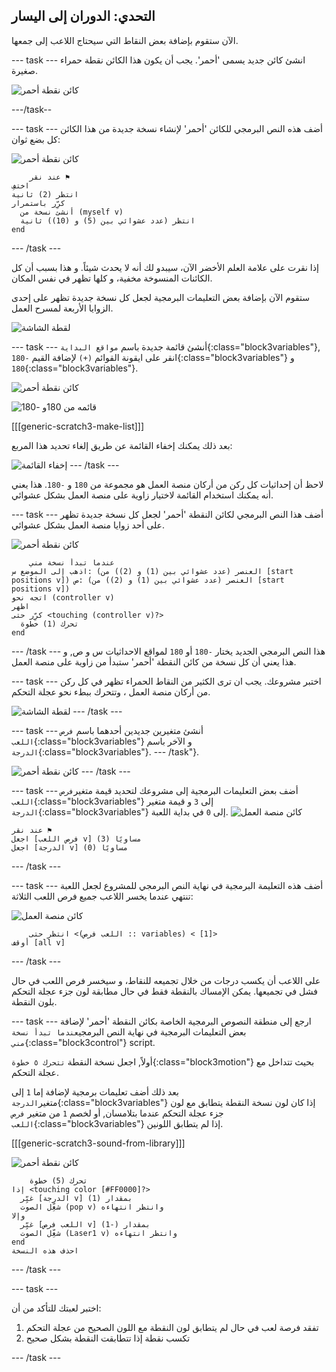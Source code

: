 ## التحدي: الدوران إلى اليسار

الآن ستقوم بإضافة بعض النقاط التي سيحتاج اللاعب إلى جمعها.

\--- task \--- انشئ كائن جديد يسمى 'أحمر'. يجب أن يكون هذا الكائن نقطة حمراء صغيرة.

![كائن نقطة أحمر](images/dots-red.png)

\---/task--

\--- task \--- أضف هذه النص البرمجي للكائن 'أحمر' لإنشاء نسخة جديدة من هذا الكائن كل بضع ثوان:

![كائن نقطة أحمر](images/red-sprite.png)

```blocks3
    عند نقر ⚑
اختفِ
انتظر (2) ثانية
كرِّر باستمرار 
  أنشئ نسخة من (myself v)
  انتظر (عدد عشوائي بين (5) و (10)) ثانية
end
```

\--- /task \---

إذا نقرت على علامة العلم الأخضر الآن، سيبدو لك أنه لا يحدث شيئاً. و هذا بسبب أن كل الكائنات المنسوخة مخفية، و كلها تظهر في نفس المكان.

ستقوم الآن بإضافة بعض التعليمات البرمجية لجعل كل نسخة جديدة تظهر على إحدى الزوايا الأربعة لمسرح العمل.

![لقطة الشاشة](images/dots-start.png)

\--- task \--- أنشئ قائمة جديدة باسم `مواقع البداية`{:class="block3variables"}, انقر على ايقونة القوائم `(+)` لإضافة القيم `-180`{:class="block3variables"} و `180`{:class="block3variables"}.

![كائن نقطة أحمر](images/red-sprite.png)

![قائمه من 180و -180](images/dots-list.png)

[[[generic-scratch3-make-list]]]

بعد ذلك يمكنك إخفاء القائمة عن طريق إلغاء تحديد هذا المربع:

![إخفاء القائمة](images/hide-list.png) \--- /task \---

لاحظ أن إحداثيات كل ركن من أركان منصة العمل هو مجموعة من `180` و `-180`. هذا يعني أنه يمكنك استخدام القائمة لاختيار زاوية على منصة العمل بشكل عشوائي.

\--- task \--- أضف هذا النص البرمجي لكائن النقطة 'أحمر' لجعل كل نسخة جديدة تظهر على أحد زوايا منصة العمل بشكل عشوائي.

![كائن نقطة أحمر](images/red-sprite.png)

```blocks3
    عندما تبدأ نسخة مني
اذهب إلى الموضع س: (العنصر (عدد عشوائي بين (1) و (2)) من [start positions v]) ص: (العنصر (عدد عشوائي بين (1) و (2)) من [start positions v])
اتجه نحو (controller v)
اظهر
كرِّر حتى <touching (controller v)?> 
  تحرك (1) خطوة
end
```

\--- /task \--- هذا النص البرمجي الجديد يختار `-180` أو `180` لمواقع الاحداثيات س و ص, و هذا يعني أن كل نسخة من كائن النقطة 'أحمر' ستبدأ من زاوية على منصة العمل.

\--- task \--- اختبر مشروعك. يجب ان ترى الكثير من النقاط الحمراء تظهر في كل ركن من أركان منصة العمل ، وتتحرك ببطء نحو عجلة التحكم.

![لقطة الشاشة](images/dots-red-test.png) \--- /task \---

\--- task \--- أنشئ متغيرين جديدين أحدهما باسم `فرص اللعب`{:class="block3variables"} و الآخر باسم `الدرجة`{:class="block3variables"}. \--- /task"}.

![كائن نقطة أحمر](images/red-sprite.png) \--- /task \---

\--- task \--- أضف بعض التعليمات البرمجية إلى مشروعك لتحديد قيمة متغير`فرص اللعب`{:class="block3variables"} إلى `3` و قيمة متغير `الدرجة`{:class="block3variables"} إلى `0` في بداية اللعبة. ![كائن منصة العمل](images/stage-sprite.png)

```blocks3
عند نقر ⚑
اجعل [فرص اللعب v] مساويًا (3)
اجعل [الدرجة v] مساويًا (0)
```

\--- /task \---

\--- task \--- أضف هذه التعليمة البرمجية في نهاية النص البرمجي للمشروع لجعل اللعبة تنتهي عندما يخسر اللاعب جميع فرص اللعب الثلاثة:

![كائن منصة العمل](images/stage-sprite.png)

```blocks3
    انتظر حتى <(اللعب فرص :: variables) < [1]>
أوقف [all v]
```

\--- /task \---

على اللاعب أن يكسب درجات من خلال تجميعه للنقاط، و سيخسر فرص اللعب في حال فشل في تجميعها. يمكن الإمساك بالنقطة فقط في حال مطابقة لون جزء عجلة التحكم بلون النقطة.

\--- task \--- ارجع إلى منطقة النصوص البرمجية الخاصة بكائن النقطة 'أحمر' لإضافة بعض التعليمات البرمجية في نهاية النص البرمجي`عندما تبدأ نسخة مني`{:class="block3control"} script.

أولاً, اجعل نسخة النقطة `تتحرك ٥ خطوة`{:class="block3motion"} بحيث تتداخل مع عجلة التحكم.

بعد ذلك أضف تعليمات برمجية لإضافة إما `1` إلى متغير`الدرجة`{:class="block3variables"} إذا كان لون نسخة النقطة يتطابق مع لون جزء عجلة التحكم عندما بتلامسان, أو لخصم `1` من متغير `فرص اللعب`{:class="block3variables"} إذا لم يتطابق اللونين.

[[[generic-scratch3-sound-from-library]]]

![كائن نقطة أحمر](images/red-sprite.png)

```blocks3
    تحرك (5) خطوة
إذا <touching color [#FF0000]?> 
  غيِّر [الدرجة v] بمقدار (1)
  شغِّل الصوت (pop v) وانتظر انتهاءه
وإلا 
  غيِّر [اللعب فرص v] بمقدار (-1)
  شغِّل الصوت (Laser1 v) وانتظر انتهاءه
end
احذف هذه النسخة
```

\--- /task \---

\--- task \---

اختبر لعبتك للتأكد من أن:

1. تفقد فرصة لعب في حال لم يتطابق لون النقطة مع اللون الصحيح من عجلة التحكم
2. تكسب نقطة إذا تتطابقت النقطة بشكل صحيح

\--- /task \---